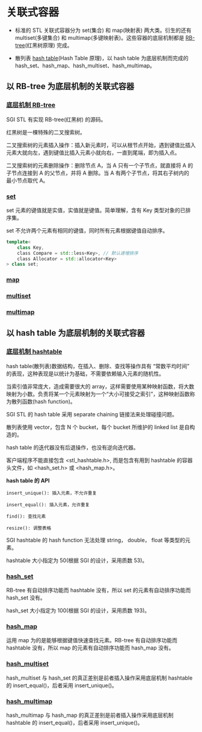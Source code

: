 # 关联式容器

* 标准的 STL 关联式容器分为 set(集合) 和 map(映射表) 两大类。衍生的还有 multiset(多键集合) 和 multimap(多键映射表)。这些容器的底层机制都是 [RB-tree](https://github.com/steveLauwh/Data-Structures-And-Algorithms/tree/master/Tree/RB-tree)(红黑树原理) 完成。

* 散列表 [hash table](https://github.com/steveLauwh/Data-Structures-And-Algorithms/tree/master/Hash%20Table)(Hash Table 原理)，以 hash table 为底层机制而完成的 hash_set、hash_map、hash_multiset、hash_multimap。

## 以 RB-tree 为底层机制的关联式容器

### [底层机制 RB-tree](https://github.com/steveLauwh/SGI-STL/tree/master/The%20Annotated%20STL%20Sources%20V3.3/container/associative%20container/RB-tree)

SGI STL 有实现 RB-tree(红黑树) 的源码。

红黑树是一棵特殊的二叉搜索树。

二叉搜索树的元素插入操作：插入新元素时，可以从根节点开始，遇到键值比插入元素大就向左，遇到键值比插入元素小就向右，一直到尾端，即为插入点。

二叉搜索树的元素删除操作：删除节点 A，当 A 只有一个子节点，就直接将 A 的子节点连接到 A 的父节点，并将 A 删除。当 A 有两个子节点，将其右子树内的
最小节点取代 A。

### [set](https://github.com/steveLauwh/SGI-STL/tree/master/The%20Annotated%20STL%20Sources%20V3.3/container/associative%20container/set)

set 元素的键值就是实值，实值就是键值。简单理解，含有 Key 类型对象的已排序集。

set 不允许两个元素有相同的键值，同时所有元素根据键值自动排序。

```cpp
template<
    class Key,
    class Compare = std::less<Key>, // 默认递增排序
    class Allocator = std::allocator<Key>
> class set;
```

### [map](https://github.com/steveLauwh/SGI-STL/tree/master/The%20Annotated%20STL%20Sources%20V3.3/container/associative%20container/map)

### [multiset](https://github.com/steveLauwh/SGI-STL/tree/master/The%20Annotated%20STL%20Sources%20V3.3/container/associative%20container/multiset)

### [multimap](https://github.com/steveLauwh/SGI-STL/tree/master/The%20Annotated%20STL%20Sources%20V3.3/container/associative%20container/multimap)

## 以 hash table 为底层机制的关联式容器

### [底层机制 hashtable](https://github.com/steveLauwh/SGI-STL/tree/master/The%20Annotated%20STL%20Sources%20V3.3/container/associative%20container/hashtable)

hash table(散列表)数据结构，在插入、删除、查找等操作具有 “常数平均时间” 的表现，这种表现是以统计为基础，不需要依赖输入元素的随机性。

当索引值非常庞大，造成需要很大的 array，这样需要使用某种映射函数，将大数映射为小数。负责将某一个元素映射为一个“大小可接受之索引”，这种映射函数称为散列函数(hash function)。

SGI STL 的 hash table 采用 separate chaining 链接法来处理碰撞问题。

散列表使用 vector，包含 N 个 bucket，每个 bucket 所维护的 linked list 是自构造的。

hash table 的迭代器没有后退操作，也没有逆向迭代器。

客户端程序不能直接包含 <stl_hashtable.h>, 而是包含有用到 hashtable 的容器头文件，如 <hash_set.h> 或 <hash_map.h>。

**hash table 的 API**

`insert_unique(): 插入元素，不允许重复`

`insert_equal(): 插入元素，允许重复`

`find(): 查找元素`

`resize(): 调整表格`

SGI hashtable 的 hash function 无法处理 string， double， float 等类型的元素。

hashtable 大小指定为 50(根据 SGI 的设计，采用质数 53)。

### [hash_set](https://github.com/steveLauwh/SGI-STL/tree/master/The%20Annotated%20STL%20Sources%20V3.3/container/associative%20container/hash_set)

RB-tree 有自动排序功能而 hashtable 没有，所以 set 的元素有自动排序功能而 hash_set 没有。

hash_set 大小指定为 100(根据 SGI 的设计，采用质数 193)。

### [hash_map](https://github.com/steveLauwh/SGI-STL/tree/master/The%20Annotated%20STL%20Sources%20V3.3/container/associative%20container/hash_map)

运用 map 为的是能够根据键值快速查找元素。RB-tree 有自动排序功能而 hashtable 没有，所以 map 的元素有自动排序功能而 hash_map 没有。

### [hash_multiset](https://github.com/steveLauwh/SGI-STL/tree/master/The%20Annotated%20STL%20Sources%20V3.3/container/associative%20container/hash_set)

hash_multiset 与 hash_set 的真正差别是前者插入操作采用底层机制 hashtable 的 insert_equal()，后者采用 insert_unique()。

### [hash_multimap](https://github.com/steveLauwh/SGI-STL/tree/master/The%20Annotated%20STL%20Sources%20V3.3/container/associative%20container/hash_map)

hash_multimap 与 hash_map 的真正差别是前者插入操作采用底层机制 hashtable 的 insert_equal()，后者采用 insert_unique()。
